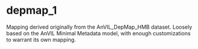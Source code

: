 # depmap_1
Mapping derived originally from the AnVIL_DepMap_HMB dataset. Loosely based on the AnVIL Minimal Metadata model, with enough customizations to warrant its own mapping.
